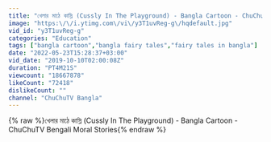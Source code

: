 ```yaml
---
title: "খেলার মাঠে কাস্লি (Cussly In The Playground) - Bangla Cartoon - ChuChuTV Bengali Moral Stories"
image: "https:\/\/i.ytimg.com\/vi\/y3T1uvReg-g\/hqdefault.jpg"
vid_id: "y3T1uvReg-g"
categories: "Education"
tags: ["bangla cartoon","bangla fairy tales","fairy tales in bangla"]
date: "2022-05-23T15:28:37+03:00"
vid_date: "2019-10-10T02:00:08Z"
duration: "PT4M21S"
viewcount: "18667878"
likeCount: "72418"
dislikeCount: ""
channel: "ChuChuTV Bangla"
---
```

{% raw %}খেলার মাঠে কাস্লি (Cussly In The Playground) - Bangla Cartoon - ChuChuTV Bengali Moral Stories{% endraw %}
